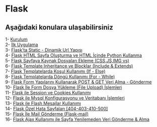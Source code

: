 # Flask
## Aşağıdaki konulara ulaşabilirsiniz

1- [Kurulum](https://github.com/rumeysaustun/Flask/blob/main/01-%20Kurulum.md#kurulumlar) <br>
2- [İlk Uygulama](https://github.com/rumeysaustun/Flask/blob/main/2-%20%C4%B0lk%20Uygulama.md#flask-ile-i%CC%87lk-uygulama) <br>
3- [Flask’ta Static - Dinamik Url Yapısı](https://github.com/rumeysaustun/Flask/blob/main/3-%20Flask%E2%80%99ta%20Static%20-%20Dinamik%20Url%20Yap%C4%B1s%C4%B1.md#flaskta-staticdinamik-url-yap%C4%B1s%C4%B1) <br>
4- [Flask HTML Sayfa Oluşturma ve HTML İçinde Python Kullanma](https://github.com/rumeysaustun/Flask/blob/main/4-%20Flask%20HTML%20Sayfa%20Olu%C5%9Fturma%20ve%20HTML%20%C4%B0%C3%A7inde%20Python%20Kullanma.md#flask-html-sayfa-olu%C5%9Fturma-ve-html-i%CC%87%C3%A7inde-python-kullanma)<br>
5- [Flask Sayfaya Kaynak Dosyaları Ekleme (CSS,JS,IMG vs)](https://github.com/rumeysaustun/Flask/blob/main/5-%20Flask%20Sayfaya%20Kaynak%20Dosyalar%C4%B1%20Ekleme%20(CSS%2CJS%2CIMG%20vs).md#flask-sayfaya-kaynak-dosyalar%C4%B1-ekleme-cssjsimg-vsmd) <br>
6- [Flask Template Inheritance ve Blocklar (Include & Extends)](https://github.com/rumeysaustun/Flask/blob/main/6-%20Flask%20Template%20Inheritance%20ve%20Blocklar%20(Include%20%26%20Extends).md#flask-template-inheritance-ve-blocklar-include--extends) <br>
7- [Flask Templatelarda Koşul Kullanımı (If - Else)](https://github.com/rumeysaustun/Flask/blob/main/7-%20Flask%20Templatelarda%20Ko%C5%9Ful%20Kullan%C4%B1m%C4%B1%20(If%20-%20Else).md#flask-templatelarda-ko%C5%9Ful-kullan%C4%B1m%C4%B1-if---else) <br>
8- [Flask Templatelarda Döngü Kullanımı (For - While)](https://github.com/rumeysaustun/Flask/blob/main/8-%20Flask%20Templatelarda%20D%C3%B6ng%C3%BC%20Kullan%C4%B1m%C4%B1%20(For%20-%20While).md#flask-templatelarda-d%C3%B6ng%C3%BC-kullan%C4%B1m%C4%B1-for---while) <br>
9- [Flask Form Yapılarını Kullanarak POST & GET Veri Alma - Gönderme](https://github.com/rumeysaustun/Flask/blob/main/9-%20Flask%20Form%20Yap%C4%B1lar%C4%B1n%C4%B1%20Kullanarak%20POST%20&%20GET%20Veri%20Alma%20-%20G%C3%B6nderme.md#flask-form-yap%C4%B1lar%C4%B1n%C4%B1-kullanarak-post--get-veri-alma---g%C3%B6nderme) <br>
10- [Flask İle Form Dosya Yükleme (File Upload) İşlemleri](https://github.com/rumeysaustun/Flask/blob/main/10-%20Flask%20%C4%B0le%20Form%20Dosya%20Y%C3%BCkleme%20(File%20Upload)%20%C4%B0%C5%9Flemleri.md#flask-i%CC%87le-form-dosya-y%C3%BCkleme-file-upload-i%CC%87%C5%9Flemleri) <br>
11- [Flask ile Session ve Cookies Kullanımı](https://github.com/rumeysaustun/Flask/blob/main/11-%20Flask%20ile%20Session%20ve%20Cookies%20Kullan%C4%B1m%C4%B1.md#flask-ile-session-ve-cookies-kullan%C4%B1m%C4%B1) <br>
12- [Flask ile Mysql Konfigurasyonu ve Veritabanı İşlemleri](https://github.com/rumeysaustun/Flask/blob/main/12-%20Flask%20ile%20Mysql%20Konfigurasyonu%20ve%20Veritaban%C4%B1%20%C4%B0%C5%9Flemleri.md#flask-ile-mysql-konfigurasyonu-ve-veritaban%C4%B1-i%CC%87%C5%9Flemleri) <br>
13- [Flask ile Flash Mesajlar Kullanımı](https://github.com/rumeysaustun/Flask/blob/main/13-%20Flask%20ile%20Flash%20Mesajlar%20Kullan%C4%B1m%C4%B1.md#flask-ile-flash-mesajlar-kullan%C4%B1m%C4%B1) <br>
14- [Flask Özel Hata Sayfaları [404-403-410-500]](https://github.com/rumeysaustun/Flask/blob/main/14-%20Flask%20%C3%96zel%20Hata%20Sayfalar%C4%B1%20%5B404-403-410-500%5D.md#flask-%C3%B6zel-hata-sayfalar%C4%B1-404-403-410-500) <br>
15- [Flask İle Mail Gönderme (Flask-mail)](https://github.com/rumeysaustun/Flask/blob/main/15-%20Flask%20%C4%B0le%20Mail%20G%C3%B6nderme%20(Flask-mail).md#flask-i%CC%87le-mail-g%C3%B6nderme-flask-mail) <br>
16- [Flask Ajax Kullanımı ile Sayfa Yenilemeden Veri Gönderme & Alma](https://github.com/rumeysaustun/Flask/blob/main/16-%20Flask%20Ajax%20Kullan%C4%B1m%C4%B1%20ile%20Sayfa%20Yenilemeden%20Veri%20G%C3%B6nderme%20&%20Alma.md#flask-ajax-kullan%C4%B1m%C4%B1-ile-sayfa-yenilemeden-veri-g%C3%B6nderme--alma) <br>
